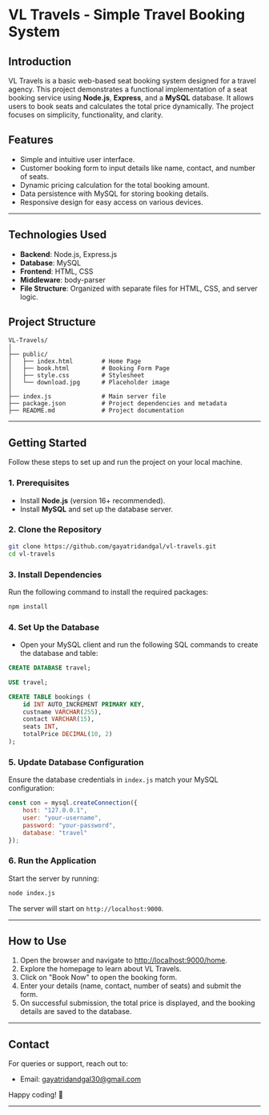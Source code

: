 # **VL Travels - Simple Travel Booking System**

## **Introduction**
VL Travels is a basic web-based seat booking system designed for a travel agency. This project demonstrates a functional implementation of a seat booking service using **Node.js**, **Express**, and a **MySQL** database. It allows users to book seats and calculates the total price dynamically. The project focuses on simplicity, functionality, and clarity.



## **Features**
- Simple and intuitive user interface.
- Customer booking form to input details like name, contact, and number of seats.
- Dynamic pricing calculation for the total booking amount.
- Data persistence with MySQL for storing booking details.
- Responsive design for easy access on various devices.

---

## **Technologies Used**
- **Backend**: Node.js, Express.js
- **Database**: MySQL
- **Frontend**: HTML, CSS
- **Middleware**: body-parser
- **File Structure**: Organized with separate files for HTML, CSS, and server logic.



## **Project Structure**
```
VL-Travels/
│
├── public/
│   ├── index.html        # Home Page
│   ├── book.html         # Booking Form Page
│   ├── style.css         # Stylesheet
│   └── download.jpg      # Placeholder image
│
├── index.js              # Main server file
├── package.json          # Project dependencies and metadata
├── README.md             # Project documentation
```

---

## **Getting Started**

Follow these steps to set up and run the project on your local machine.

### **1. Prerequisites**
- Install **Node.js** (version 16+ recommended).
- Install **MySQL** and set up the database server.

### **2. Clone the Repository**
```bash
git clone https://github.com/gayatridandgal/vl-travels.git
cd vl-travels
```

### **3. Install Dependencies**
Run the following command to install the required packages:
```bash
npm install
```

### **4. Set Up the Database**
- Open your MySQL client and run the following SQL commands to create the database and table:
```sql
CREATE DATABASE travel;

USE travel;

CREATE TABLE bookings (
    id INT AUTO_INCREMENT PRIMARY KEY,
    custname VARCHAR(255),
    contact VARCHAR(15),
    seats INT,
    totalPrice DECIMAL(10, 2)
);
```

### **5. Update Database Configuration**
Ensure the database credentials in `index.js` match your MySQL configuration:
```javascript
const con = mysql.createConnection({
    host: "127.0.0.1",
    user: "your-username",
    password: "your-password",
    database: "travel"
});
```

### **6. Run the Application**
Start the server by running:
```bash
node index.js
```
The server will start on `http://localhost:9000`.

---

## **How to Use**
1. Open the browser and navigate to [http://localhost:9000/home](http://localhost:9000/home).
2. Explore the homepage to learn about VL Travels.
3. Click on "Book Now" to open the booking form.
4. Enter your details (name, contact, number of seats) and submit the form.
5. On successful submission, the total price is displayed, and the booking details are saved to the database.

---


## **Contact**
For queries or support, reach out to:
- Email: gayatridandgal30@gmail.com


Happy coding! 🚀

---
